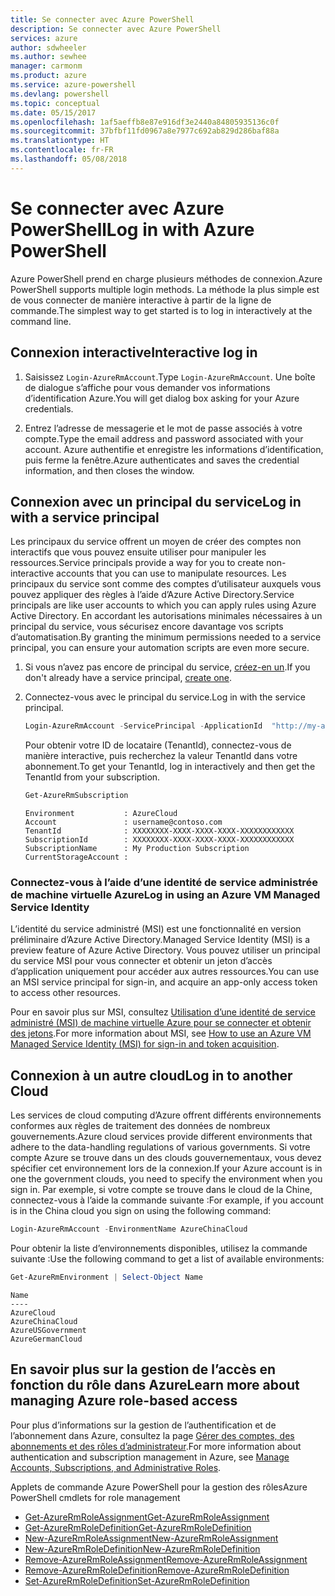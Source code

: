 ```yaml
---
title: Se connecter avec Azure PowerShell
description: Se connecter avec Azure PowerShell
services: azure
author: sdwheeler
ms.author: sewhee
manager: carmonm
ms.product: azure
ms.service: azure-powershell
ms.devlang: powershell
ms.topic: conceptual
ms.date: 05/15/2017
ms.openlocfilehash: 1af5aeffb8e87e916df3e2440a84805935136c0f
ms.sourcegitcommit: 37bfbf11fd0967a8e7977c692ab829d286baf88a
ms.translationtype: HT
ms.contentlocale: fr-FR
ms.lasthandoff: 05/08/2018
---
```

# <a name="log-in-with-azure-powershell"></a><span data-ttu-id="8a9ae-103">Se connecter avec Azure PowerShell</span><span class="sxs-lookup"><span data-stu-id="8a9ae-103">Log in with Azure PowerShell</span></span>

<span data-ttu-id="8a9ae-104">Azure PowerShell prend en charge plusieurs méthodes de connexion.</span><span class="sxs-lookup"><span data-stu-id="8a9ae-104">Azure PowerShell supports multiple login methods.</span></span> <span data-ttu-id="8a9ae-105">La méthode la plus simple est de vous connecter de manière interactive à partir de la ligne de commande.</span><span class="sxs-lookup"><span data-stu-id="8a9ae-105">The simplest way to get started is to log in interactively at the command line.</span></span>

## <a name="interactive-log-in"></a><span data-ttu-id="8a9ae-106">Connexion interactive</span><span class="sxs-lookup"><span data-stu-id="8a9ae-106">Interactive log in</span></span>

1. <span data-ttu-id="8a9ae-107">Saisissez `Login-AzureRmAccount`.</span><span class="sxs-lookup"><span data-stu-id="8a9ae-107">Type `Login-AzureRmAccount`.</span></span> <span data-ttu-id="8a9ae-108">Une boîte de dialogue s’affiche pour vous demander vos informations d’identification Azure.</span><span class="sxs-lookup"><span data-stu-id="8a9ae-108">You will get dialog box asking for your Azure credentials.</span></span>

2. <span data-ttu-id="8a9ae-109">Entrez l’adresse de messagerie et le mot de passe associés à votre compte.</span><span class="sxs-lookup"><span data-stu-id="8a9ae-109">Type the email address and password associated with your account.</span></span> <span data-ttu-id="8a9ae-110">Azure authentifie et enregistre les informations d’identification, puis ferme la fenêtre.</span><span class="sxs-lookup"><span data-stu-id="8a9ae-110">Azure authenticates and saves the credential information, and then closes the window.</span></span>

## <a name="log-in-with-a-service-principal"></a><span data-ttu-id="8a9ae-111">Connexion avec un principal du service</span><span class="sxs-lookup"><span data-stu-id="8a9ae-111">Log in with a service principal</span></span>

<span data-ttu-id="8a9ae-112">Les principaux du service offrent un moyen de créer des comptes non interactifs que vous pouvez ensuite utiliser pour manipuler les ressources.</span><span class="sxs-lookup"><span data-stu-id="8a9ae-112">Service principals provide a way for you to create non-interactive accounts that you can use to manipulate resources.</span></span> <span data-ttu-id="8a9ae-113">Les principaux du service sont comme des comptes d’utilisateur auxquels vous pouvez appliquer des règles à l’aide d’Azure Active Directory.</span><span class="sxs-lookup"><span data-stu-id="8a9ae-113">Service principals are like user accounts to which you can apply rules using Azure Active Directory.</span></span> <span data-ttu-id="8a9ae-114">En accordant les autorisations minimales nécessaires à un principal du service, vous sécurisez encore davantage vos scripts d’automatisation.</span><span class="sxs-lookup"><span data-stu-id="8a9ae-114">By granting the minimum permissions needed to a service principal, you can ensure your automation scripts are even more secure.</span></span>

1. <span data-ttu-id="8a9ae-115">Si vous n’avez pas encore de principal du service, [créez-en un](create-azure-service-principal-azureps.md).</span><span class="sxs-lookup"><span data-stu-id="8a9ae-115">If you don't already have a service principal, [create one](create-azure-service-principal-azureps.md).</span></span>

2. <span data-ttu-id="8a9ae-116">Connectez-vous avec le principal du service.</span><span class="sxs-lookup"><span data-stu-id="8a9ae-116">Log in with the service principal.</span></span>

    ```powershell
    Login-AzureRmAccount -ServicePrincipal -ApplicationId  "http://my-app" -Credential $pscredential -TenantId $tenantid
    ```

    <span data-ttu-id="8a9ae-117">Pour obtenir votre ID de locataire (TenantId), connectez-vous de manière interactive, puis recherchez la valeur TenantId dans votre abonnement.</span><span class="sxs-lookup"><span data-stu-id="8a9ae-117">To get your TenantId, log in interactively and then get the TenantId from your subscription.</span></span>

    ```powershell
    Get-AzureRmSubscription
    ```

    ```
    Environment           : AzureCloud
    Account               : username@contoso.com
    TenantId              : XXXXXXXX-XXXX-XXXX-XXXX-XXXXXXXXXXXX
    SubscriptionId        : XXXXXXXX-XXXX-XXXX-XXXX-XXXXXXXXXXXX
    SubscriptionName      : My Production Subscription
    CurrentStorageAccount :
    ```

### <a name="log-in-using-an-azure-vm-managed-service-identity"></a><span data-ttu-id="8a9ae-118">Connectez-vous à l’aide d’une identité de service administrée de machine virtuelle Azure</span><span class="sxs-lookup"><span data-stu-id="8a9ae-118">Log in using an Azure VM Managed Service Identity</span></span>

<span data-ttu-id="8a9ae-119">L’identité du service administré (MSI) est une fonctionnalité en version préliminaire d’Azure Active Directory.</span><span class="sxs-lookup"><span data-stu-id="8a9ae-119">Managed Service Identity (MSI) is a preview feature of Azure Active Directory.</span></span> <span data-ttu-id="8a9ae-120">Vous pouvez utiliser un principal du service MSI pour vous connecter et obtenir un jeton d’accès d’application uniquement pour accéder aux autres ressources.</span><span class="sxs-lookup"><span data-stu-id="8a9ae-120">You can use an MSI service principal for sign-in, and acquire an app-only access token to access other resources.</span></span>

<span data-ttu-id="8a9ae-121">Pour en savoir plus sur MSI, consultez [Utilisation d’une identité de service administré (MSI) de machine virtuelle Azure pour se connecter et obtenir des jetons](/azure/active-directory/msi-how-to-get-access-token-using-msi).</span><span class="sxs-lookup"><span data-stu-id="8a9ae-121">For more information about MSI, see [How to use an Azure VM Managed Service Identity (MSI) for sign-in and token acquisition](/azure/active-directory/msi-how-to-get-access-token-using-msi).</span></span>

## <a name="log-in-to-another-cloud"></a><span data-ttu-id="8a9ae-122">Connexion à un autre cloud</span><span class="sxs-lookup"><span data-stu-id="8a9ae-122">Log in to another Cloud</span></span>

<span data-ttu-id="8a9ae-123">Les services de cloud computing d’Azure offrent différents environnements conformes aux règles de traitement des données de nombreux gouvernements.</span><span class="sxs-lookup"><span data-stu-id="8a9ae-123">Azure cloud services provide different environments that adhere to the data-handling regulations of various governments.</span></span> <span data-ttu-id="8a9ae-124">Si votre compte Azure se trouve dans un des clouds gouvernementaux, vous devez spécifier cet environnement lors de la connexion.</span><span class="sxs-lookup"><span data-stu-id="8a9ae-124">If your Azure account is in one the government clouds, you need to specify the environment when you sign in.</span></span> <span data-ttu-id="8a9ae-125">Par exemple, si votre compte se trouve dans le cloud de la Chine, connectez-vous à l’aide la commande suivante :</span><span class="sxs-lookup"><span data-stu-id="8a9ae-125">For example, if you account is in the China cloud you sign on using the following command:</span></span>

```powershell
Login-AzureRmAccount -EnvironmentName AzureChinaCloud
```

<span data-ttu-id="8a9ae-126">Pour obtenir la liste d’environnements disponibles, utilisez la commande suivante :</span><span class="sxs-lookup"><span data-stu-id="8a9ae-126">Use the following command to get a list of available environments:</span></span>

```powershell
Get-AzureRmEnvironment | Select-Object Name
```

```
Name
----
AzureCloud
AzureChinaCloud
AzureUSGovernment
AzureGermanCloud
```

## <a name="learn-more-about-managing-azure-role-based-access"></a><span data-ttu-id="8a9ae-127">En savoir plus sur la gestion de l’accès en fonction du rôle dans Azure</span><span class="sxs-lookup"><span data-stu-id="8a9ae-127">Learn more about managing Azure role-based access</span></span>

<span data-ttu-id="8a9ae-128">Pour plus d’informations sur la gestion de l’authentification et de l’abonnement dans Azure, consultez la page [Gérer des comptes, des abonnements et des rôles d’administrateur](/azure/active-directory/role-based-access-control-configure).</span><span class="sxs-lookup"><span data-stu-id="8a9ae-128">For more information about authentication and subscription management in Azure, see [Manage Accounts, Subscriptions, and Administrative Roles](/azure/active-directory/role-based-access-control-configure).</span></span>

<span data-ttu-id="8a9ae-129">Applets de commande Azure PowerShell pour la gestion des rôles</span><span class="sxs-lookup"><span data-stu-id="8a9ae-129">Azure PowerShell cmdlets for role management</span></span>

* [<span data-ttu-id="8a9ae-130">Get-AzureRmRoleAssignment</span><span class="sxs-lookup"><span data-stu-id="8a9ae-130">Get-AzureRmRoleAssignment</span></span>](/powershell/module/AzureRM.Resources/Get-AzureRmRoleAssignment)
* [<span data-ttu-id="8a9ae-131">Get-AzureRmRoleDefinition</span><span class="sxs-lookup"><span data-stu-id="8a9ae-131">Get-AzureRmRoleDefinition</span></span>](/powershell/module/AzureRM.Resources/Get-AzureRmRoleDefinition)
* [<span data-ttu-id="8a9ae-132">New-AzureRmRoleAssignment</span><span class="sxs-lookup"><span data-stu-id="8a9ae-132">New-AzureRmRoleAssignment</span></span>](/powershell/module/AzureRM.Resources/New-AzureRmRoleAssignment)
* [<span data-ttu-id="8a9ae-133">New-AzureRmRoleDefinition</span><span class="sxs-lookup"><span data-stu-id="8a9ae-133">New-AzureRmRoleDefinition</span></span>](/powershell/module/AzureRM.Resources/New-AzureRmRoleDefinition)
* [<span data-ttu-id="8a9ae-134">Remove-AzureRmRoleAssignment</span><span class="sxs-lookup"><span data-stu-id="8a9ae-134">Remove-AzureRmRoleAssignment</span></span>](/powershell/module/AzureRM.Resources/Remove-AzureRmRoleAssignment)
* [<span data-ttu-id="8a9ae-135">Remove-AzureRmRoleDefinition</span><span class="sxs-lookup"><span data-stu-id="8a9ae-135">Remove-AzureRmRoleDefinition</span></span>](/powershell/module/AzureRM.Resources/Remove-AzureRmRoleDefinition)
* [<span data-ttu-id="8a9ae-136">Set-AzureRmRoleDefinition</span><span class="sxs-lookup"><span data-stu-id="8a9ae-136">Set-AzureRmRoleDefinition</span></span>](/powershell/moduel/AzureRM.Resources/Set-AzureRmRoleDefinition)
